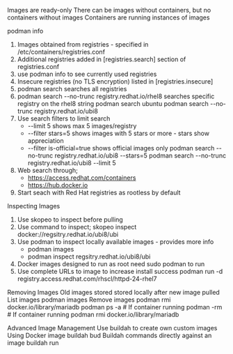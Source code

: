 Images are ready-only
There can be images without containers, but no containers without images
Containers are running instances of images

podman info

1) Images obtained from registries - specified in
    /etc/containers/registries.conf
2) Additional registries added in [registries.search] section of registries.conf
3) use podman info to see currently used registries
4) Insecure registries (no TLS encryption) listed in [registries.insecure]
5) podman search searches all registries
6) podman search --no-trunc registry.redhat.io/rhel8 searches specific registry on the rhel8 string
    podman search ubuntu
    podman search --no-trunc registry.redhat.io/ubi8
7) Use search filters to limit search
    - --limit 5 shows max 5 images/registry
    - --filter stars=5 shows images with 5 stars or more - stars show appreciation
    - --filter is-official=true shows official images only
    podman search --no-trunc registry.redhat.io/ubi8 --stars=5
    podman search --no-trunc registry.redhat.io/ubi8 --limit 5
8) Web search through;
    - https://access.redhat.com/containers
    - https://hub.docker.io
9) Start seach with Red Hat registries as rootless by default

Inspecting Images
1) Use skopeo to inspect before pulling
2) Use command to inspect;
    skopeo inspect docker://regsitry.redhat.io/ubi8/ubi
3) Use podman to inspect locally available images - provides more info
    - podman images
    - podman inspect regsitry.redhat.io/ubi8/ubi
4) Docker images designed to run as root need sudo podman to run
5) Use complete URLs to image to increase install success
    podman run -d registry.access.redhat.com/rhscl/httpd-24-rhel7

Removing Images
Old images stored stored locally after new image pulled
List images
    podman images
Remove images
    podman rmi docker.io/library/mariadb
    podman ps -a # If container running
    podman -rm # If container running
    podman rmi docker.io/library/mariadb 

Advanced Image Management
Use buildah to create own custom images
Using Docker image 
    buildah bud
Buildah commands directly against an image
    buildah run
